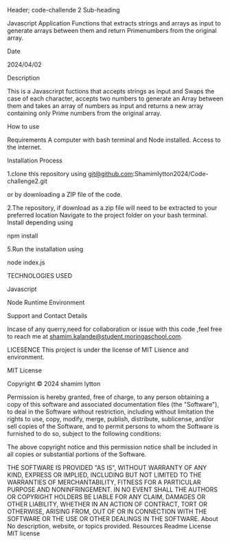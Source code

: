 Header; code-challende 2
Sub-heading

Javascript Application Functions that extracts strings and arrays as input to generate arrays between them and return Primenumbers from the original array.

Date

2024/04/02

Description

This is a Javascrirpt fuctions that accepts strings as input and Swaps the case of each character, accepts two numbers to generate an Array between them and takes an array of numbers as input and returns a new array containing only Prime numbers from the original array.

How to use

Requirements
    A computer with bash terminal and Node installed.
    Access to the internet.
    
Installation Process

1.clone this repository using
git@github.com:Shamimlytton2024/Code-challenge2.git

or by downloading a ZIP file of the code.

2.The repository, if download as a.zip file will need to be extracted to your preferred location
    Navigate to the project folder on your bash terminal.
    Install depending using
    
npm install

5.Run the installation using

node index.js

TECHNOLOGIES USED

Javascript

Node Runtime Environment

Support and Contact Details

Incase of any querry,need for collaboration or issue with this code ,feel free to reach me at shamim.kalande@student.moringaschool.com.

LICESENCE
This project is under the license of MIT Lisence and environment.

MIT License

Copyright © 2024 shamim lytton

Permission is hereby granted, free of charge, to any person obtaining a copy of this software and associated documentation files (the "Software"), to deal in the Software without restriction, including without limitation the rights to use, copy, modify, merge, publish, distribute, sublicense, and/or sell copies of the Software, and to permit persons to whom the Software is furnished to do so, subject to the following conditions:

The above copyright notice and this permission notice shall be included in all copies or substantial portions of the Software.

THE SOFTWARE IS PROVIDED "AS IS", WITHOUT WARRANTY OF ANY KIND, EXPRESS OR IMPLIED, INCLUDING BUT NOT LIMITED TO THE WARRANTIES OF MERCHANTABILITY, FITNESS FOR A PARTICULAR PURPOSE AND NONINFRINGEMENT. IN NO EVENT SHALL THE AUTHORS OR COPYRIGHT HOLDERS BE LIABLE FOR ANY CLAIM, DAMAGES OR OTHER LIABILITY, WHETHER IN AN ACTION OF CONTRACT, TORT OR OTHERWISE, ARISING FROM, OUT OF OR IN CONNECTION WITH THE SOFTWARE OR THE USE OR OTHER DEALINGS IN THE SOFTWARE. About No description, website, or topics provided. Resources Readme License MIT license
